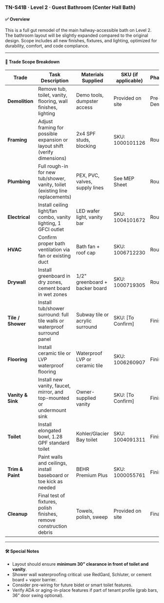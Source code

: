 ### TN-S41B · Level 2 · Guest Bathroom (Center Hall Bath)

#### ✅ Overview
This is a full gut remodel of the main hallway-accessible bath on Level 2. The bathroom layout will be slightly expanded compared to the original design. Scope includes all new finishes, fixtures, and lighting, optimized for durability, comfort, and code compliance.

---

#### 📐 Trade Scope Breakdown

| Trade            | Task Description                                                                      | Materials Supplied                              | SKU (if applicable)     | Phase     |
|------------------|-----------------------------------------------------------------------------------------|--------------------------------------------------|--------------------------|-----------|
| **Demolition**   | Remove tub, toilet, vanity, flooring, wall finishes, lighting                          | Demo tools, dumpster access                     | Provided on site          | Pre-Demo  |
| **Framing**      | Adjust framing for possible expansion or layout shift (verify dimensions)              | 2x4 SPF studs, blocking                         | SKU: 1000101126           | Rough     |
| **Plumbing**     | Full rough-in for new tub/shower, vanity, toilet (existing line replacements)          | PEX, PVC, valves, supply lines                  | See MEP Sheet             | Rough     |
| **Electrical**   | Install ceiling light/fan combo, vanity lighting, 1 GFCI outlet                         | LED wafer light, vanity bar                     | SKU: 1004101672           | Rough     |
| **HVAC**         | Confirm proper bath ventilation via fan or existing duct                               | Bath fan + roof cap                             | SKU: 1006712230           | Rough     |
| **Drywall**      | Install greenboard in dry zones, cement board in wet zones                             | 1/2" greenboard + backer board                  | SKU: 1000719305           | Rough     |
| **Tile / Shower**| Install tub/shower surround: full tile walls or waterproof surround panel              | Subway tile or acrylic surround                 | SKU: [To Confirm]          | Finish    |
| **Flooring**     | Install ceramic tile or LVP waterproof flooring                                        | Waterproof LVP or ceramic tile                 | SKU: 1006260907           | Finish    |
| **Vanity & Sink**| Install new vanity, faucet, mirror, and top-mounted or undermount sink                 | Owner-supplied vanity                          | SKU: [To Confirm]          | Finish    |
| **Toilet**       | Install elongated bowl, 1.28 GPF standard toilet                                        | Kohler/Glacier Bay toilet                      | SKU: 1004091311           | Finish    |
| **Trim & Paint** | Paint walls and ceilings, install baseboard or toe kick as needed                      | BEHR Premium Plus                             | SKU: 1000055761            | Finish    |
| **Cleanup**      | Final test of fixtures, polish finishes, remove construction debris                    | Towels, polish, sweep                         | Provided on site           | Final     |

---

#### 🛠 Special Notes
- Layout should ensure **minimum 30” clearance in front of toilet and vanity**.
- Shower wall waterproofing critical: use RedGard, Schluter, or cement board + vapor barrier.
- Consider pre-wiring for future bidet or smart toilet features.
- Verify ADA or aging-in-place features if part of tenant profile (grab bars, 36” door swing optional).
